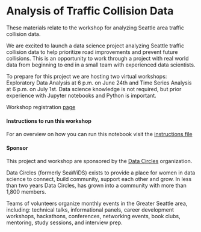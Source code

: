 # Analysis of Traffic Collision Data

These materials relate to the workshop for analyzing Seattle area traffic collision data.  

We are excited to launch a data science project analyzing Seattle traffic collision data to help prioritize road improvements and prevent future collisions. This is an opportunity to work through a project with real world data from beginning to end in a small team with experienced data scientists.  

To prepare for this project we are hosting two virtual workshops: Exploratory Data Analysis at 6 p.m. on June 24th and Time Series Analysis at 6 p.m. on July 1st. Data science knowledge is not required, but prior experience with Jupyter notebooks and Python is important.  

Workshop registration [page](https://www.meetup.com/Seattle-WiDS-Meetup/events/270738196/)

#### Instructions to run this workshop

For an overview on how you can run this notebook visit the [instructions file](instructions.md)

#### Sponsor

This project and workshop are sponsored by the [Data Circles](datacircles.org) organization.  

Data Circles (formerly SeaWiDS) exists to provide a place for women in data science to connect, build community, support each other and grow. In less than two years Data Circles, has grown into a community with more than 1,800 members.  

Teams of volunteers organize monthly events in the Greater Seattle area, including: technical talks, informational panels, career development workshops, hackathons, conferences, networking events, book clubs, mentoring, study sessions, and interview prep.

